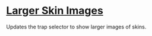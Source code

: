 # [Larger Skin Images](https://www.mousehuntgame.com/preferences.php?tab=mousehunt-improved-settings#mousehunt-improved-settings-feature-larger-skin-images)

Updates the trap selector to show larger images of skins.
